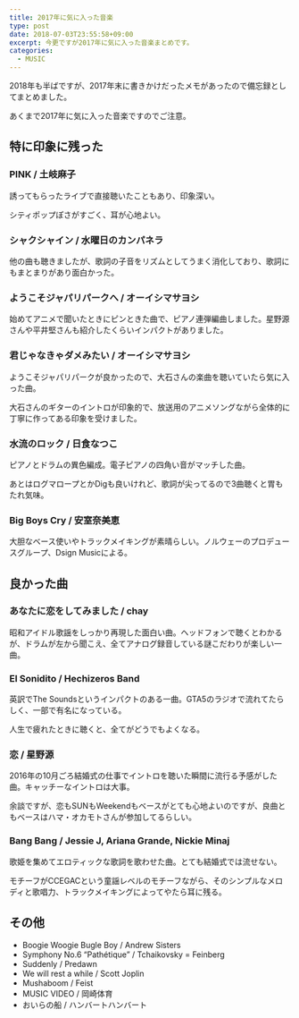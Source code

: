 ```yaml
---
title: 2017年に気に入った音楽
type: post
date: 2018-07-03T23:55:58+09:00
excerpt: 今更ですが2017年に気に入った音楽まとめです。
categories:
  - MUSIC
---
```


2018年も半ばですが、2017年末に書きかけだったメモがあったので備忘録としてまとめました。

<!--more-->

あくまで2017年に気に入った音楽ですのでご注意。

## 特に印象に残った

### PINK / 土岐麻子

誘ってもらったライブで直接聴いたこともあり、印象深い。

シティポップぽさがすごく、耳が心地よい。

### シャクシャイン / 水曜日のカンパネラ

他の曲も聴きましたが、歌詞の子音をリズムとしてうまく消化しており、歌詞にもまとまりがあり面白かった。

### ようこそジャパリパークへ / オーイシマサヨシ

始めてアニメで聞いたときにピンときた曲で、ピアノ連弾編曲しました。星野源さんや平井堅さんも紹介したくらいインパクトがありました。

### 君じゃなきゃダメみたい / オーイシマサヨシ

ようこそジャパリパークが良かったので、大石さんの楽曲を聴いていたら気に入った曲。

大石さんのギターのイントロが印象的で、放送用のアニメソングながら全体的に丁寧に作ってある印象を受けました。

### 水流のロック / 日食なつこ

ピアノとドラムの異色編成。電子ピアノの四角い音がマッチした曲。

あとはログマロープとかDigも良いけれど、歌詞が尖ってるので3曲聴くと胃もたれ気味。

### Big Boys Cry / 安室奈美恵

大胆なベース使いやトラックメイキングが素晴らしい。ノルウェーのプロデュースグループ、Dsign Musicによる。

## 良かった曲

### あなたに恋をしてみました / chay

昭和アイドル歌謡をしっかり再現した面白い曲。ヘッドフォンで聴くとわかるが、ドラムが左から聞こえ、全てアナログ録音している謎こだわりが楽しい一曲。

### El Sonidito / Hechizeros Band

英訳でThe Soundsというインパクトのある一曲。GTA5のラジオで流れてたらしく、一部で有名になっている。

人生で疲れたときに聴くと、全てがどうでもよくなる。

### 恋 / 星野源

2016年の10月ごろ結婚式の仕事でイントロを聴いた瞬間に流行る予感がした曲。キャッチーなイントロは大事。

余談ですが、恋もSUNもWeekendもベースがとても心地よいのですが、良曲ともベースはハマ・オカモトさんが参加してるらしい。

### Bang Bang / Jessie J, Ariana Grande, Nickie Minaj

歌姫を集めてエロティックな歌詞を歌わせた曲。とても結婚式では流せない。

モチーフがCCEGACという童謡レベルのモチーフながら、そのシンプルなメロディと歌唱力、トラックメイキングによってやたら耳に残る。

## その他

* Boogie Woogie Bugle Boy / Andrew Sisters
* Symphony No.6 “Pathétique” / Tchaikovsky = Feinberg
* Suddenly / Predawn
* We will rest a while / Scott Joplin
* Mushaboom / Feist
* MUSIC VIDEO / 岡崎体育
* おいらの船 / ハンバートハンバート